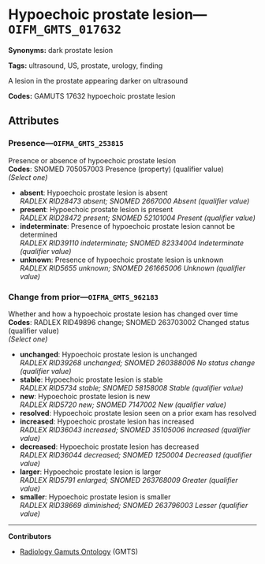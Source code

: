 # Hypoechoic prostate lesion—`OIFM_GMTS_017632`

**Synonyms:** dark prostate lesion

**Tags:** ultrasound, US, prostate, urology, finding

A lesion in the prostate appearing darker on ultrasound

**Codes:** GAMUTS 17632 hypoechoic prostate lesion

## Attributes

### Presence—`OIFMA_GMTS_253815`

Presence or absence of hypoechoic prostate lesion  
**Codes**: SNOMED 705057003 Presence (property) (qualifier value)  
*(Select one)*

- **absent**: Hypoechoic prostate lesion is absent  
_RADLEX RID28473 absent; SNOMED 2667000 Absent (qualifier value)_
- **present**: Hypoechoic prostate lesion is present  
_RADLEX RID28472 present; SNOMED 52101004 Present (qualifier value)_
- **indeterminate**: Presence of hypoechoic prostate lesion cannot be determined  
_RADLEX RID39110 indeterminate; SNOMED 82334004 Indeterminate (qualifier value)_
- **unknown**: Presence of hypoechoic prostate lesion is unknown  
_RADLEX RID5655 unknown; SNOMED 261665006 Unknown (qualifier value)_

### Change from prior—`OIFMA_GMTS_962183`

Whether and how a hypoechoic prostate lesion has changed over time  
**Codes**: RADLEX RID49896 change; SNOMED 263703002 Changed status (qualifier value)  
*(Select one)*

- **unchanged**: Hypoechoic prostate lesion is unchanged  
_RADLEX RID39268 unchanged; SNOMED 260388006 No status change (qualifier value)_
- **stable**: Hypoechoic prostate lesion is stable  
_RADLEX RID5734 stable; SNOMED 58158008 Stable (qualifier value)_
- **new**: Hypoechoic prostate lesion is new  
_RADLEX RID5720 new; SNOMED 7147002 New (qualifier value)_
- **resolved**: Hypoechoic prostate lesion seen on a prior exam has resolved  
- **increased**: Hypoechoic prostate lesion has increased  
_RADLEX RID36043 increased; SNOMED 35105006 Increased (qualifier value)_
- **decreased**: Hypoechoic prostate lesion has decreased  
_RADLEX RID36044 decreased; SNOMED 1250004 Decreased (qualifier value)_
- **larger**: Hypoechoic prostate lesion is larger  
_RADLEX RID5791 enlarged; SNOMED 263768009 Greater (qualifier value)_
- **smaller**: Hypoechoic prostate lesion is smaller  
_RADLEX RID38669 diminished; SNOMED 263796003 Lesser (qualifier value)_

---

**Contributors**

- [Radiology Gamuts Ontology](https://gamuts.net/) (GMTS)